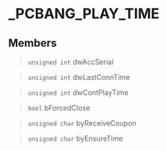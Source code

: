 # _PCBANG_PLAY_TIME
 
## Members
 
> `unsigned int` dwAccSerial
 
> `unsigned int` dwLastConnTime
 
> `unsigned int` dwContPlayTime
 
> `bool` bForcedClose
 
> `unsigned char` byReceiveCoupon
 
> `unsigned char` byEnsureTime
 

